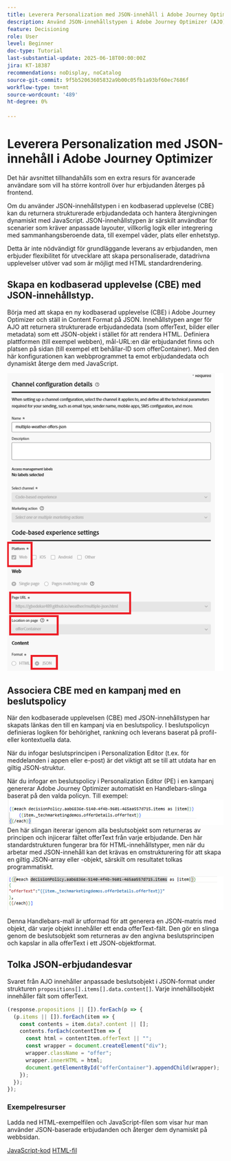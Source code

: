 ```yaml
---
title: Leverera Personalization med JSON-innehåll i Adobe Journey Optimizer
description: Använd JSON-innehållstypen i Adobe Journey Optimizer (AJO) för att skapa flexibla, datadrivna personaliseringsupplevelser.
feature: Decisioning
role: User
level: Beginner
doc-type: Tutorial
last-substantial-update: 2025-06-18T00:00:00Z
jira: KT-18387
recommendations: noDisplay, noCatalog
source-git-commit: 9f5b52063605832a9b00c05fb1a93bf60ec7686f
workflow-type: tm+mt
source-wordcount: '489'
ht-degree: 0%

---
```


# Leverera Personalization med JSON-innehåll i Adobe Journey Optimizer

Det här avsnittet tillhandahålls som en extra resurs för avancerade användare som vill ha större kontroll över hur erbjudanden återges på frontend.

Om du använder JSON-innehållstypen i en kodbaserad upplevelse (CBE) kan du returnera strukturerade erbjudandedata och hantera återgivningen dynamiskt med JavaScript. JSON-innehållstypen är särskilt användbar för scenarier som kräver anpassade layouter, villkorlig logik eller integrering med sammanhangsberoende data, till exempel väder, plats eller enhetstyp.

Detta är inte nödvändigt för grundläggande leverans av erbjudanden, men erbjuder flexibilitet för utvecklare att skapa personaliserade, datadrivna upplevelser utöver vad som är möjligt med HTML standardrendering.

## Skapa en kodbaserad upplevelse (CBE) med JSON-innehållstyp.

Börja med att skapa en ny kodbaserad upplevelse (CBE) i Adobe Journey Optimizer och ställ in Content Format på JSON. Innehållstypen anger för AJO att returnera strukturerade erbjudandedata (som offerText, bilder eller metadata) som ett JSON-objekt i stället för att rendera HTML. Definiera plattformen (till exempel webben), mål-URL:en där erbjudandet finns och platsen på sidan (till exempel ett behållar-ID som offerContainer). Med den här konfigurationen kan webbprogrammet ta emot erbjudandedata och dynamiskt återge dem med JavaScript.

![json-content-type](assets/cbe-json-content.png)

## Associera CBE med en kampanj med en beslutspolicy

När den kodbaserade upplevelsen (CBE) med JSON-innehållstypen har skapats länkas den till en kampanj via en beslutspolicy. I beslutspolicyn definieras logiken för behörighet, rankning och leverans baserat på profil- eller kontextuella data.

När du infogar beslutsprincipen i Personalization Editor (t.ex. för meddelanden i appen eller e-post) är det viktigt att se till att utdata har en giltig JSON-struktur.

När du infogar en beslutspolicy i Personalization Editor (PE) i en kampanj genererar Adobe Journey Optimizer automatiskt en Handlebars-slinga baserat på den valda policyn. Till exempel:
![standardkod](assets/handlebar-code-default.png)
Den här slingan itererar igenom alla beslutsobjekt som returneras av principen och injicerar fältet offerText från varje erbjudande. Den här standardstrukturen fungerar bra för HTML-innehållstyper, men när du arbetar med JSON-innehåll kan det krävas en omstrukturering för att skapa en giltig JSON-array eller -objekt, särskilt om resultatet tolkas programmatiskt.

![omstrukturerad-kod](assets/restructured-code.png)

Denna Handlebars-mall är utformad för att generera en JSON-matris med objekt, där varje objekt innehåller ett enda offerText-fält. Den gör en slinga genom de beslutsobjekt som returneras av den angivna beslutsprincipen och kapslar in alla offerText i ett JSON-objektformat.

## Tolka JSON-erbjudandesvar

Svaret från AJO innehåller anpassade beslutsobjekt i JSON-format under strukturen `propositions[].items[].data.content[]`. Varje innehållsobjekt innehåller fält som offerText.

```javascript
(response.propositions || []).forEach(p => {
  (p.items || []).forEach(item => {
    const contents = item.data?.content || [];
    contents.forEach(contentItem => {
      const html = contentItem.offerText || "";
      const wrapper = document.createElement("div");
      wrapper.className = "offer";
      wrapper.innerHTML = html;
      document.getElementById("offerContainer").appendChild(wrapper);
    });
  });
});
```

### Exempelresurser

Ladda ned HTML-exempelfilen och JavaScript-filen som visar hur man använder JSON-baserade erbjudanden och återger dem dynamiskt på webbsidan.

[JavaScript-kod](assets/weather-related-offers-script-multiple-json.js)
[HTML-fil ](assets/multiple-json.html)